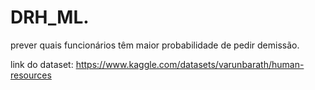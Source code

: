# DRH_ML.

prever quais funcionários têm maior probabilidade de pedir demissão.

link do dataset: https://www.kaggle.com/datasets/varunbarath/human-resources

